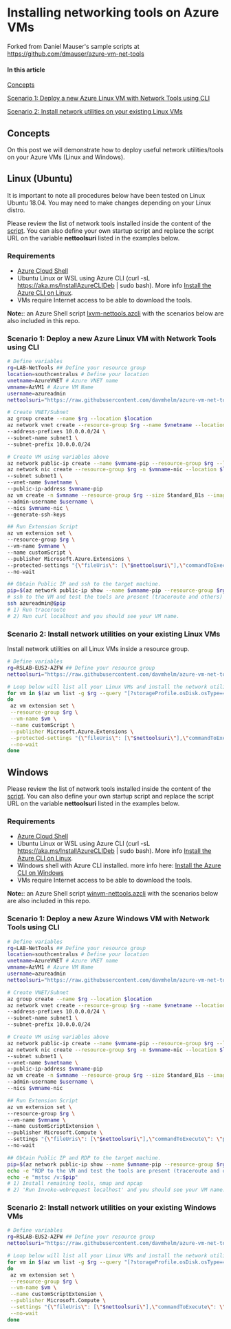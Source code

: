 # Installing networking tools on Azure VMs

Forked from Daniel Mauser's sample scripts at https://github.com/dmauser/azure-vm-net-tools

#### In this article

[Concepts](#Concepts)

[Scenario 1: Deploy a new Azure Linux VM with Network Tools using CLI](#scenario-1-deploy-a-new-azure-linux-vm-with-network-tools-using-cli)

[Scenario 2: Install network utilities on your existing Linux VMs](#scenario-2-install-network-utilities-on-your-existing-linux-vms)

## Concepts

On this post we will demonstrate how to deploy useful network utilities/tools on your Azure VMs (Linux and Windows).

## Linux (Ubuntu)

It is important to note all procedures below have been tested on Linux Ubuntu 18.04. You may need to make changes depending on your Linux distro.

Please review the list of network tools installed inside the content of the [script](https://raw.githubusercontent.com/davmhelm/azure-vm-net-tools/main/script/nettools.sh). You can also define your own startup script and replace the script URL on the variable **nettoolsuri** listed in the examples below.

### Requirements

- [Azure Cloud Shell](https://shell.azure.com/)
- Ubuntu Linux or WSL using Azure CLI (curl -sL https://aka.ms/InstallAzureCLIDeb | sudo bash). More info [Install the Azure CLI on Linux](https://docs.microsoft.com/en-us/cli/azure/install-azure-cli-linux?pivots=apt).
- VMs require Internet access to be able to download the tools.

**Note:**: an Azure Shell script [lxvm-nettools.azcli](https://raw.githubusercontent.com/davmhelm/azure-vm-net-tools/main/lxvm-nettools.azcli) with the scenarios below are also included in this repo.

### Scenario 1: Deploy a new Azure Linux VM with Network Tools using CLI

```Bash
# Define variables
rg=LAB-NetTools ## Define your resource group
location=southcentralus # Define your location
vnetname=AzureVNET # Azure VNET name
vmname=AzVM1 # Azure VM Name
username=azureadmin
nettoolsuri="https://raw.githubusercontent.com/davmhelm/azure-vm-net-tools/main/script/nettools.sh"

# Create VNET/Subnet
az group create --name $rg --location $location
az network vnet create --resource-group $rg --name $vnetname --location $location \
--address-prefixes 10.0.0.0/24 \
--subnet-name subnet1 \
--subnet-prefix 10.0.0.0/24

# Create VM using variables above
az network public-ip create --name $vmname-pip --resource-group $rg --location $location --sku Basic --allocation-method Dynamic
az network nic create --resource-group $rg -n $vmname-nic --location $location \
--subnet subnet1 \
--vnet-name $vnetname \
--public-ip-address $vmname-pip
az vm create -n $vmname --resource-group $rg --size Standard_B1s --image UbuntuLTS \
--admin-username $username \
--nics $vmname-nic \
--generate-ssh-keys

## Run Extension Script
az vm extension set \
--resource-group $rg \
--vm-name $vmname \
--name customScript \
--publisher Microsoft.Azure.Extensions \
--protected-settings "{\"fileUris\": [\"$nettoolsuri\"],\"commandToExecute\": \"./nettools.sh\"}" \
--no-wait

## Obtain Public IP and ssh to the target machine.
pip=$(az network public-ip show --name $vmname-pip --resource-group $rg --query ipAddress -o tsv)
# ssh to the VM and test the tools are present (traceroute and others)
ssh azureadmin@$pip
# 1) Run traceroute
# 2) Run curl localhost and you should see your VM name.
```

### Scenario 2: Install network utilities on your existing Linux VMs

Install network utilities on all Linux VMs inside a resource group.

```Bash
# Define variables
rg=RSLAB-EUS2-AZFW ## Define your resource group
nettoolsuri="https://raw.githubusercontent.com/davmhelm/azure-vm-net-tools/main/script/nettools.sh"

# Loop below will list all your Linux VMs and install the network utilities on them.
for vm in $(az vm list -g $rg --query "[?storageProfile.osDisk.osType=='Linux'].name" -o tsv)
do
 az vm extension set \
 --resource-group $rg \
 --vm-name $vm \
 --name customScript \
 --publisher Microsoft.Azure.Extensions \
 --protected-settings "{\"fileUris\": [\"$nettoolsuri\"],\"commandToExecute\": \"./nettools.sh\"}" \
 --no-wait
done
```

## Windows

Please review the list of network tools installed inside the content of the [script](https://raw.githubusercontent.com/davmhelm/azure-vm-net-tools/main/script/nettools.ps1). You can also define your own startup script and replace the script URL on the variable **nettoolsuri** listed in the examples below.

### Requirements
- [Azure Cloud Shell](https://shell.azure.com/)
- Ubuntu Linux or WSL using Azure CLI (curl -sL https://aka.ms/InstallAzureCLIDeb | sudo bash). More info [Install the Azure CLI on Linux](https://docs.microsoft.com/en-us/cli/azure/install-azure-cli-linux?pivots=apt).
- Windows shell with Azure CLI installed. more info here: [Install the Azure CLI on Windows](https://docs.microsoft.com/en-us/cli/azure/install-azure-cli-windows?tabs=azure-cli)
- VMs require Internet access to be able to download the tools.

**Note:**: an Azure Shell script [winvm-nettools.azcli](https://raw.githubusercontent.com/davmhelm/azure-vm-net-tools/main/winvm-nettools.azcli) with the scenarios below are also included in this repo.

### Scenario 1: Deploy a new Azure Windows VM with Network Tools using CLI

```bash
# Define variables
rg=LAB-NetTools ## Define your resource group
location=southcentralus # Define your location
vnetname=AzureVNET # Azure VNET name
vmname=AzVM1 # Azure VM Name
username=azureadmin
nettoolsuri="https://raw.githubusercontent.com/davmhelm/azure-vm-net-tools/main/script/nettools.ps1"

# Create VNET/Subnet
az group create --name $rg --location $location
az network vnet create --resource-group $rg --name $vnetname --location $location \
--address-prefixes 10.0.0.0/24 \
--subnet-name subnet1 \
--subnet-prefix 10.0.0.0/24

# Create VM using variables above
az network public-ip create --name $vmname-pip --resource-group $rg --location $location --sku Basic --allocation-method Dynamic
az network nic create --resource-group $rg -n $vmname-nic --location $location \
--subnet subnet1 \
--vnet-name $vnetname \
--public-ip-address $vmname-pip
az vm create -n $vmname --resource-group $rg --size Standard_B1s --image Win2022Datacenter \
--admin-username $username \
--nics $vmname-nic

## Run Extension Script
az vm extension set \
--resource-group $rg \
--vm-name $vmname \
--name customScriptExtension \
--publisher Microsoft.Compute \
--settings "{\"fileUris\": [\"$nettoolsuri\"],\"commandToExecute\": \"powershell.exe -File ./nettools.ps1\"}" \
--no-wait

## Obtain Public IP and RDP to the target machine.
pip=$(az network public-ip show --name $vmname-pip --resource-group $rg --query ipAddress -o tsv)
echo -e "RDP to the VM and test the tools are present (traceroute and others), run this on a Windows computer"
echo -e "mstsc /v:$pip"
# 1) Install remaining tools, nmap and npcap
# 2) 'Run Invoke-webrequest localhost' and you should see your VM name.
```

### Scenario 2: Install network utilities on your existing Windows VMs

```bash
# Define variables
rg=RSLAB-EUS2-AZFW ## Define your resource group
nettoolsuri="https://raw.githubusercontent.com/davmhelm/azure-vm-net-tools/main/script/nettools.ps1"

# Loop below will list all your Linux VMs and install the network utilities on them.
for vm in $(az vm list -g $rg --query "[?storageProfile.osDisk.osType=='Windows'].name" -o tsv)
do
 az vm extension set \
 --resource-group $rg \
 --vm-name $vm \
 --name customScriptExtension \
 --publisher Microsoft.Compute \
 --settings "{\"fileUris\": [\"$nettoolsuri\"],\"commandToExecute\": \"powershell.exe -File ./nettools.ps1\"}" \
 --no-wait
done
```
